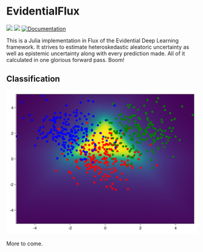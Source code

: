 # EvidentialFlux

[![](https://img.shields.io/badge/docs-stable-blue.svg)](https://doktormike.github.io/EvidentialFlux.jl/stable)
[![](https://img.shields.io/badge/docs-dev-blue.svg)](https://doktormike.github.io/EvidentialFlux.jl/dev)
[![Documentation](https://github.com/DoktorMike/EvidentialFlux.jl/actions/workflows/documentation.yml/badge.svg)](https://github.com/DoktorMike/EvidentialFlux.jl/actions/workflows/documentation.yml)

This is a Julia implementation in Flux of the Evidential Deep Learning framework. It strives to estimate heteroskedastic aleatoric uncertainty as well as epistemic uncertainty along with every prediction made. All of it calculated in one glorious forward pass. Boom!


## Classification

![](images/threegaussians.png)

More to come.
